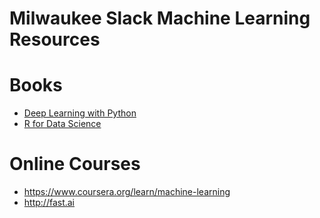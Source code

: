 # Milwaukee Slack Machine Learning Resources

# Books

- [Deep Learning with Python](https://www.manning.com/books/deep-learning-with-python)
- [R for Data Science](http://r4ds.had.co.nz/)

# Online Courses

- https://www.coursera.org/learn/machine-learning
- http://fast.ai

